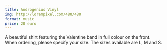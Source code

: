 ```yaml
---
title: Androgenius Vinyl
img: http://lorempixel.com/480/480
format: music
price: 20 euro
---
```


A beautiful shirt featuring the Valentine band in full colour on the front. When ordering, please specify your size. The sizes available are L, M and S. 